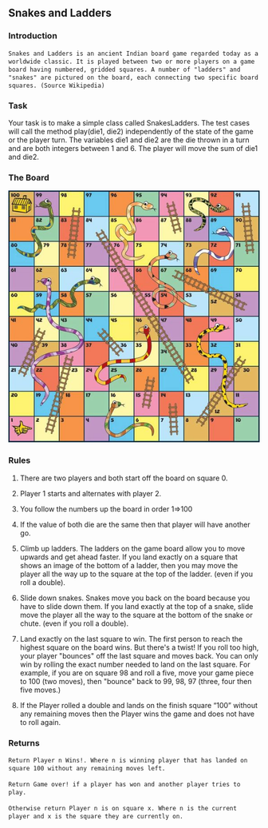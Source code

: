 ## Snakes and Ladders

### Introduction

    Snakes and Ladders is an ancient Indian board game regarded today as a worldwide classic. It is played between two or more players on a game board having numbered, gridded squares. A number of "ladders" and "snakes" are pictured on the board, each connecting two specific board squares. (Source Wikipedia)

### Task

Your task is to make a simple class called SnakesLadders. The test cases will call the method play(die1, die2) independently of the state of the game or the player turn. The variables die1 and die2 are the die thrown in a turn and are both integers between 1 and 6. The player will move the sum of die1 and die2.

### The Board
![Snake and ladders board](snakesandladdersboard.jpg)

### Rules

1.  There are two players and both start off the board on square 0.

2.  Player 1 starts and alternates with player 2.

3.  You follow the numbers up the board in order 1=>100

4.  If the value of both die are the same then that player will have another go.

5.  Climb up ladders. The ladders on the game board allow you to move upwards and get ahead faster. If you land exactly on a square that shows an image of the bottom of a ladder, then you may move the player all the way up to the square at the top of the ladder. (even if you roll a double).

6.  Slide down snakes. Snakes move you back on the board because you have to slide down them. If you land exactly at the top of a snake, slide move the player all the way to the square at the bottom of the snake or chute. (even if you roll a double).

7.  Land exactly on the last square to win. The first person to reach the highest square on the board wins. But there's a twist! If you roll too high, your player "bounces" off the last square and moves back. You can only win by rolling the exact number needed to land on the last square. For example, if you are on square 98 and roll a five, move your game piece to 100 (two moves), then "bounce" back to 99, 98, 97 (three, four then five moves.)

8.  If the Player rolled a double and lands on the finish square “100” without any remaining moves then the Player wins the game and does not have to roll again.

### Returns

    Return Player n Wins!. Where n is winning player that has landed on square 100 without any remaining moves left.
    
    Return Game over! if a player has won and another player tries to play.
    
    Otherwise return Player n is on square x. Where n is the current player and x is the square they are currently on.
